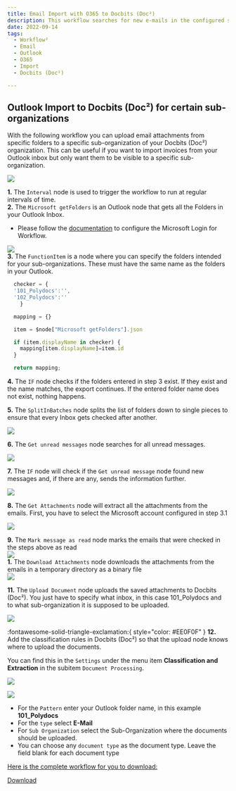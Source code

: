 ```yaml
---
title: Email Import with O365 to Docbits (Doc²)
description: This workflow searches for new e-mails in the configured sub-mailboxes of an e-mail address and uploads it to our Docbits (Doc²) system.
date: 2022-09-14
tags:
  - Workflow²
  - Email
  - Outlook
  - O365
  - Import
  - Docbits (Doc²)

---
```


##  Outlook Import to Docbits (Doc²) for certain sub-organizations

With the following workflow you can upload email attachments from specific folders to a specific sub-organization of your Docbits (Doc²) organization. This can be useful if you want to import invoices from your Outlook inbox but only want them to be visible to a specific sub-organization.

![](/_images/workflows/workflows/WF-outlook-import.png)

**1.** The `Interval` node is used to trigger the workflow to run at regular intervals of time.<br>
**2.** The `Microsoft getFolders` is an Outlook node that gets all the Folders in your Outlook Inbox.<br>

 * Please follow the [documentation](https://docs.polydocs.io/workflow/integrations/credentials/microsoft/) to configure the Microsoft Login for Workflow.

![](/_images/workflows/workflows/WF-outlook-import-get-folders.png)<br>
**3.** The `FunctionItem` is a node where you can specify the folders intended for your sub-organizations. These must have the same name as the folders in your Outlook.

``` Javascript
  checker = {
  '101_Polydocs':'',
  '102_Polydocs':''
	}

  mapping = {}

  item = $node["Microsoft getFolders"].json

  if (item.displayName in checker) {
    mapping[item.displayName]=item.id
  }

  return mapping;
```

**4.** The `IF` node checks if the folders entered in step 3 exist. If they exist and the name matches, the export continues. If the entered folder name does not exist, nothing happens.

**5.** The `SplitInBatches` node splits the list of folders down to single pieces to ensure that every Inbox gets checked after another.

   ![](/_images/workflows/workflows/WF-outlook-import-splitbatch.png)

**6.** The `Get unread messages` node searches for all unread messages.

   ![](/_images/workflows/workflows/WF-outlook-import-get-unread-messages.png)

**7.** The `IF` node will check if the `Get unread message` node found new messages and, if there are any, sends the information further.

   ![](/_images/workflows/workflows/WF-outlook-import-get-unread-messages.png)

**8.** The `Get Attachments` node will extract all the attachments from the emails. First, you have to select the Microsoft account configured in step 3.1<br>

   ![](/_images/workflows/workflows/WF-outlook-import-get-attachments.png)

**9.** The `Mark message as read` node marks the emails that were checked in the steps above as read<br>
   ![](/_images/workflows/workflows/WF-outlook-import-mark-message-as-read.png)<br>
**1.** The `Download Attachments` node downloads the attachments from the emails in a temporary directory as a binary file<br>
   ![](/_images/workflows/workflows/WF-outlook-import-download-attachment.png)<br>

**11.** The `Upload Document` node uploads the saved attachments to Docbits (Doc²). You just have to specify what inbox, in this case 101_Polydocs and to what sub-organization it is supposed to be uploaded.<br>

![](/_images/workflows/workflows/WF-outlook-import-Doc-Upload.png)<br>

:fontawesome-solid-triangle-exclamation:{ style="color: #EE0F0F" }
**12.** Add the classification rules in Docbits (Doc²) so that the upload node knows where to upload the documents.

You can find this in the `Settings` under the menu item **Classification and Extraction** in the subitem `Document Processing`.

![](/_images/workflows/workflows/WF-outlook-import-doc2-settings.png)

![](/_images/workflows/workflows/WF-outlook-import-classification-rules.png)<br>

* For the `Pattern` enter your Outlook folder name, in this example **101_Polydocs**<br>
* For the `type` select **E-Mail**<br>
* For `Sub Organization` select the Sub-Organization where the documents should be uploaded.<br>
* You can choose any `document type` as the document type. Leave the field blank for each document type<br>


<ins>Here is the complete workflow for you to download:</ins>

<a href="/example/downloadables/Workflow_Outlook_Docs.json" download>Download</a>

